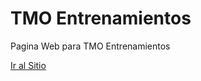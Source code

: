 # TMO Entrenamientos

Pagina Web para TMO Entrenamientos

[Ir al Sitio](http://tmoentrenamientos.com.ar/)
